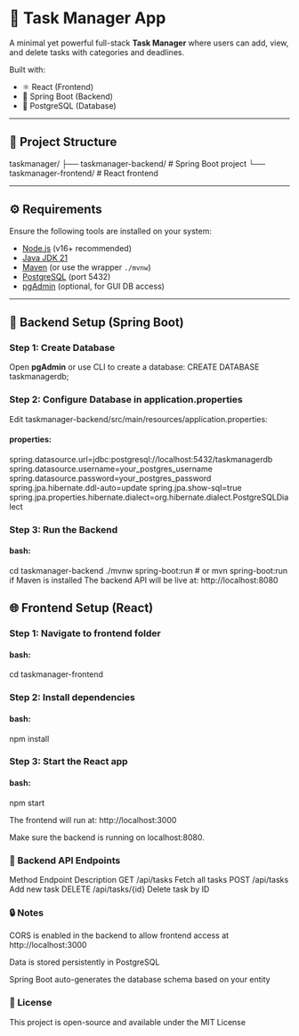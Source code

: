 # 📝 Task Manager App

A minimal yet powerful full-stack **Task Manager** where users can add, view, and delete tasks with categories and deadlines.

Built with:
- ⚛️ React (Frontend)
- 🌱 Spring Boot (Backend)
- 🐘 PostgreSQL (Database)

---

## 📁 Project Structure


taskmanager/
├── taskmanager-backend/ # Spring Boot project
└── taskmanager-frontend/ # React frontend

---

## ⚙️ Requirements

Ensure the following tools are installed on your system:

- [Node.js](https://nodejs.org/) (v16+ recommended)
- [Java JDK 21](https://adoptium.net/)
- [Maven](https://maven.apache.org/) (or use the wrapper `./mvnw`)
- [PostgreSQL](https://www.postgresql.org/) (port 5432)
- [pgAdmin](https://www.pgadmin.org/) (optional, for GUI DB access)

---

## 🧱 Backend Setup (Spring Boot)

### Step 1: Create Database

Open **pgAdmin** or use CLI to create a database:
CREATE DATABASE taskmanagerdb;

### Step 2: Configure Database in application.properties
Edit taskmanager-backend/src/main/resources/application.properties:

#### properties:
spring.datasource.url=jdbc:postgresql://localhost:5432/taskmanagerdb
spring.datasource.username=your_postgres_username
spring.datasource.password=your_postgres_password
spring.jpa.hibernate.ddl-auto=update
spring.jpa.show-sql=true
spring.jpa.properties.hibernate.dialect=org.hibernate.dialect.PostgreSQLDialect

### Step 3: Run the Backend
#### bash:
cd taskmanager-backend
./mvnw spring-boot:run   # or mvn spring-boot:run if Maven is installed
The backend API will be live at:
http://localhost:8080

## 🌐 Frontend Setup (React)
### Step 1: Navigate to frontend folder
#### bash:
cd taskmanager-frontend
### Step 2: Install dependencies
#### bash:
npm install
### Step 3: Start the React app
#### bash:
npm start

The frontend will run at:
http://localhost:3000

Make sure the backend is running on localhost:8080.

### 📡 Backend API Endpoints
Method	Endpoint	Description
GET	/api/tasks	Fetch all tasks
POST	/api/tasks	Add new task
DELETE	/api/tasks/{id}	Delete task by ID

### 🔒 Notes
CORS is enabled in the backend to allow frontend access at http://localhost:3000

Data is stored persistently in PostgreSQL

Spring Boot auto-generates the database schema based on your entity

### 📄 License
This project is open-source and available under the MIT License

